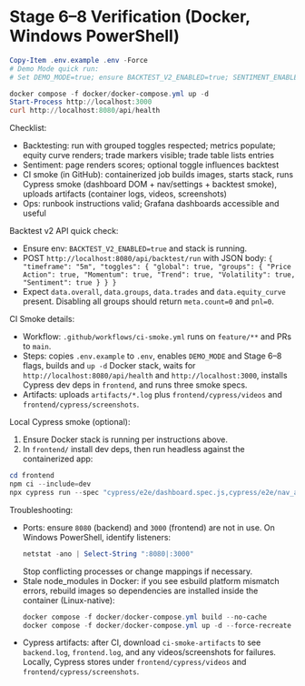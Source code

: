 # Stage 6–8 Verification (Docker, Windows PowerShell)

```powershell
Copy-Item .env.example .env -Force
# Demo Mode quick run:
# Set DEMO_MODE=true; ensure BACKTEST_V2_ENABLED=true; SENTIMENT_ENABLED=true (optional)

docker compose -f docker/docker-compose.yml up -d
Start-Process http://localhost:3000
curl http://localhost:8080/api/health
```

Checklist:
- Backtesting: run with grouped toggles respected; metrics populate; equity curve renders; trade markers visible; trade table lists entries
- Sentiment: page renders scores; optional toggle influences backtest
- CI smoke (in GitHub): containerized job builds images, starts stack, runs Cypress smoke (dashboard DOM + nav/settings + backtest smoke), uploads artifacts (container logs, videos, screenshots)
- Ops: runbook instructions valid; Grafana dashboards accessible and useful

Backtest v2 API quick check:
- Ensure env: `BACKTEST_V2_ENABLED=true` and stack is running.
- POST `http://localhost:8080/api/backtest/run` with JSON body:
	`{ "timeframe": "5m", "toggles": { "global": true, "groups": { "Price Action": true, "Momentum": true, "Trend": true, "Volatility": true, "Sentiment": true } } }`
- Expect `data.overall`, `data.groups`, `data.trades` and `data.equity_curve` present. Disabling all groups should return `meta.count=0` and `pnl=0`.

CI Smoke details:
- Workflow: `.github/workflows/ci-smoke.yml` runs on `feature/**` and PRs to `main`.
- Steps: copies `.env.example` to `.env`, enables `DEMO_MODE` and Stage 6–8 flags, builds and `up -d` Docker stack, waits for `http://localhost:8080/api/health` and `http://localhost:3000`, installs Cypress dev deps in `frontend`, and runs three smoke specs.
- Artifacts: uploads `artifacts/*.log` plus `frontend/cypress/videos` and `frontend/cypress/screenshots`.

Local Cypress smoke (optional):
1. Ensure Docker stack is running per instructions above.
2. In `frontend/` install dev deps, then run headless against the containerized app:

```powershell
cd frontend
npm ci --include=dev
npx cypress run --spec "cypress/e2e/dashboard.spec.js,cypress/e2e/nav_and_settings.spec.js,cypress/e2e/backtest_smoke.spec.js" --config baseUrl=http://localhost:3000
```

Troubleshooting:
- Ports: ensure `8080` (backend) and `3000` (frontend) are not in use. On Windows PowerShell, identify listeners:
	```powershell
	netstat -ano | Select-String ":8080|:3000"
	```
	Stop conflicting processes or change mappings if necessary.
- Stale node_modules in Docker: if you see esbuild platform mismatch errors, rebuild images so dependencies are installed inside the container (Linux-native):
	```powershell
	docker compose -f docker/docker-compose.yml build --no-cache
	docker compose -f docker/docker-compose.yml up -d --force-recreate
	```
- Cypress artifacts: after CI, download `ci-smoke-artifacts` to see `backend.log`, `frontend.log`, and any videos/screenshots for failures. Locally, Cypress stores under `frontend/cypress/videos` and `frontend/cypress/screenshots`.

